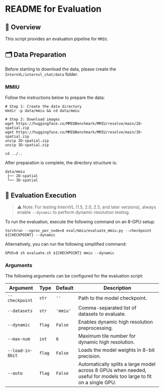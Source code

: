 # README for Evaluation

## 🌟 Overview

This script provides an evaluation pipeline for `MMIU`.

## 🗂️ Data Preparation

Before starting to download the data, please create the `InternVL/internvl_chat/data` folder.

### MMIU

Follow the instructions below to prepare the data:

```shell
# Step 1: Create the data directory
mkdir -p data/mmiu && cd data/mmiu

# Step 2: Download images
wget https://huggingface.co/MMIUBenchmark/MMIU/resolve/main/2D-spatial.zip
wget https://huggingface.co/MMIUBenchmark/MMIU/resolve/main/3D-spatial.zip
unzip 2D-spatial.zip
unzip 3D-spatial.zip

cd ../..
```

After preparation is complete, the directory structure is:

```shell
data/mmiu
 ├── 2D-spatial
 └── 3D-spatial
```

## 🏃 Evaluation Execution

> ⚠️ Note: For testing InternVL (1.5, 2.0, 2.5, and later versions), always enable `--dynamic` to perform dynamic resolution testing.

To run the evaluation, execute the following command on an 8-GPU setup:

```shell
torchrun --nproc_per_node=8 eval/mmiu/evaluate_mmiu.py --checkpoint ${CHECKPOINT} --dynamic
```

Alternatively, you can run the following simplified command:

```shell
GPUS=8 sh evaluate.sh ${CHECKPOINT} mmiu --dynamic
```

### Arguments

The following arguments can be configured for the evaluation script:

| Argument         | Type   | Default  | Description                                                                                                       |
| ---------------- | ------ | -------- | ----------------------------------------------------------------------------------------------------------------- |
| `--checkpoint`   | `str`  | `''`     | Path to the model checkpoint.                                                                                     |
| `--datasets`     | `str`  | `'mmiu'` | Comma-separated list of datasets to evaluate.                                                                     |
| `--dynamic`      | `flag` | `False`  | Enables dynamic high resolution preprocessing.                                                                    |
| `--max-num`      | `int`  | `6`      | Maximum tile number for dynamic high resolution.                                                                  |
| `--load-in-8bit` | `flag` | `False`  | Loads the model weights in 8-bit precision.                                                                       |
| `--auto`         | `flag` | `False`  | Automatically splits a large model across 8 GPUs when needed, useful for models too large to fit on a single GPU. |
